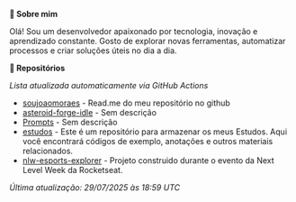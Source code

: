 **👋 Sobre mim**

Olá! Sou um desenvolvedor apaixonado por tecnologia, inovação e aprendizado constante. Gosto de explorar novas ferramentas, automatizar processos e criar soluções úteis no dia a dia.

**🚀 Repositórios**

*Lista atualizada automaticamente via GitHub Actions*

- [soujoaomoraes](https://github.com/soujoaomoraes/soujoaomoraes) - Read.me do meu repositório no github
- [asteroid-forge-idle](https://github.com/soujoaomoraes/asteroid-forge-idle) - Sem descrição
- [Prompts](https://github.com/soujoaomoraes/Prompts) - Sem descrição
- [estudos](https://github.com/soujoaomoraes/estudos) - Este é um repositório para armazenar os meus Estudos. Aqui você encontrará códigos de exemplo, anotações e outros materiais relacionados.
- [nlw-esports-explorer](https://github.com/soujoaomoraes/nlw-esports-explorer) - Projeto construido durante o evento da Next Level Week da Rocketseat.

*Última atualização: 29/07/2025 às 18:59 UTC*
